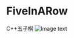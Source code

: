 # FiveInARow
C++五子棋
![Image text](https://github.com/theRunCom/FiveInARow/tree/main/image/main.png)
